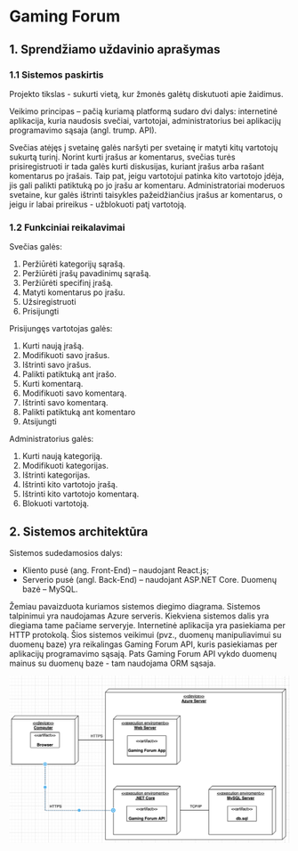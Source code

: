 # Gaming Forum
## 1. Sprendžiamo uždavinio aprašymas
### 1.1 Sistemos paskirtis

Projekto tikslas - sukurti vietą, kur žmonės galėtų diskutuoti apie žaidimus.

Veikimo principas – pačią kuriamą platformą sudaro dvi dalys: internetinė aplikacija, kuria
naudosis svečiai, vartotojai, administratorius bei aplikacijų programavimo sąsaja (angl. trump. API).

Svečias atėjęs į svetainę galės naršyti per svetainę ir matyti kitų vartotojų sukurtą turinį. Norint kurti įrašus ar komentarus, svečias turės prisiregistruoti ir tada galės kurti diskusijas, kuriant įrašus arba rašant komentarus po įrašais. Taip pat, jeigu vartotojui patinka kito vartotojo įdėja, jis gali palikti patiktuką po jo įrašu ar komentaru. Administratoriai moderuos svetaine, kur galės ištrinti taisykles pažeidžiančius įrašus ar komentarus, o jeigu ir labai prireikus - užblokuoti patį vartotoją.

### 1.2 Funkciniai reikalavimai

Svečias galės:
1. Peržiūrėti kategorijų sąrašą.
2. Peržiūrėti įrašų pavadinimų sąrašą.
3. Peržiūrėti specifinį įrašą.
4. Matyti komentarus po įrašu.
5. Užsiregistruoti
6. Prisijungti

Prisijungęs vartotojas galės:

1. Kurti naują įrašą.
2. Modifikuoti savo įrašus.
3. Ištrinti savo įrašus.
4. Palikti patiktuką ant įrašo.
5. Kurti komentarą.
6. Modifikuoti savo komentarą.
7. Ištrinti savo komentarą.
8. Palikti patiktuką ant komentaro
9. Atsijungti

Administratorius galės:

1. Kurti naują kategoriją.
2. Modifikuoti kategorijas.
3. Ištrinti kategorijas.
4. Ištrinti kito vartotojo įrašą.
5. Ištrinti kito vartotojo komentarą.
6. Blokuoti vartotoją.

## 2. Sistemos architektūra

Sistemos sudedamosios dalys:
* Kliento pusė (ang. Front-End) – naudojant React.js;
* Serverio pusė (angl. Back-End) – naudojant <span>ASP.NET</span> Core. Duomenų bazė – MySQL.

Žemiau pavaizduota kuriamos sistemos diegimo diagrama. Sistemos talpinimui yra
naudojamas Azure serveris. Kiekviena sistemos dalis yra diegiama tame pačiame serveryje.
Internetinė aplikacija yra pasiekiama per HTTP protokolą. Šios sistemos veikimui (pvz.,
duomenų manipuliavimui su duomenų baze) yra reikalingas Gaming Forum API, kuris pasiekiamas
per aplikacijų programavimo sąsają. Pats Gaming Forum API vykdo duomenų mainus su duomenų
baze - tam naudojama ORM sąsaja. 

<img src="./markdown/UML_DIAGRAM.png" />
